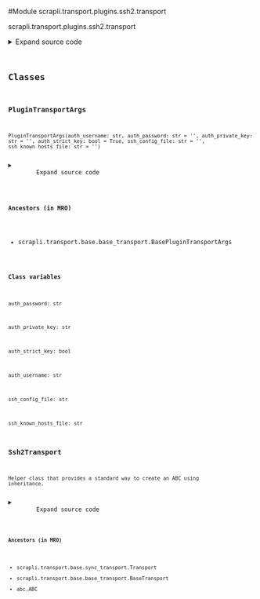 <link rel="preload stylesheet" as="style" href="https://cdnjs.cloudflare.com/ajax/libs/10up-sanitize.css/11.0.1/sanitize.min.css" integrity="sha256-PK9q560IAAa6WVRRh76LtCaI8pjTJ2z11v0miyNNjrs=" crossorigin>
<link rel="preload stylesheet" as="style" href="https://cdnjs.cloudflare.com/ajax/libs/10up-sanitize.css/11.0.1/typography.min.css" integrity="sha256-7l/o7C8jubJiy74VsKTidCy1yBkRtiUGbVkYBylBqUg=" crossorigin>
<link rel="stylesheet preload" as="style" href="https://cdnjs.cloudflare.com/ajax/libs/highlight.js/10.1.1/styles/github.min.css" crossorigin>
<script defer src="https://cdnjs.cloudflare.com/ajax/libs/highlight.js/10.1.1/highlight.min.js" integrity="sha256-Uv3H6lx7dJmRfRvH8TH6kJD1TSK1aFcwgx+mdg3epi8=" crossorigin></script>
<script>window.addEventListener('DOMContentLoaded', () => hljs.initHighlighting())</script>















#Module scrapli.transport.plugins.ssh2.transport

scrapli.transport.plugins.ssh2.transport

<details class="source">
    <summary>
        <span>Expand source code</span>
    </summary>
    <pre>
        <code class="python">
"""scrapli.transport.plugins.ssh2.transport"""
import base64
from dataclasses import dataclass
from typing import Optional

from ssh2.channel import Channel
from ssh2.exceptions import AuthenticationError, SSH2Error
from ssh2.session import Session

from scrapli.exceptions import (
    ScrapliAuthenticationFailed,
    ScrapliConnectionError,
    ScrapliConnectionNotOpened,
)
from scrapli.ssh_config import SSHKnownHosts
from scrapli.transport.base import BasePluginTransportArgs, BaseTransportArgs, Transport
from scrapli.transport.base.socket import Socket


@dataclass()
class PluginTransportArgs(BasePluginTransportArgs):
    auth_username: str
    auth_password: str = ""
    auth_private_key: str = ""
    auth_strict_key: bool = True
    ssh_config_file: str = ""
    ssh_known_hosts_file: str = ""


class Ssh2Transport(Transport):
    def __init__(
        self, base_transport_args: BaseTransportArgs, plugin_transport_args: PluginTransportArgs
    ) -> None:
        super().__init__(base_transport_args=base_transport_args)
        self.plugin_transport_args = plugin_transport_args

        self.socket: Optional[Socket] = None
        self.session: Optional[Session] = None
        self.session_channel: Optional[Channel] = None

    def open(self) -> None:
        self._pre_open_closing_log(closing=False)

        if not self.socket:
            self.socket = Socket(
                host=self._base_transport_args.host,
                port=self._base_transport_args.port,
                timeout=self._base_transport_args.timeout_socket,
            )

        if not self.socket.isalive():
            self.socket.open()

        self.session = Session()
        self._set_timeout(value=self._base_transport_args.timeout_transport)

        try:
            self.session.handshake(self.socket.sock)
        except Exception as exc:
            self.logger.critical("failed to complete handshake with host")
            raise ScrapliConnectionNotOpened from exc

        if self.plugin_transport_args.auth_strict_key:
            self.logger.debug(f"attempting to validate {self._base_transport_args.host} public key")
            self._verify_key()

        self._authenticate()

        if not self.session.userauth_authenticated():
            msg = "all authentication methods failed"
            self.logger.critical(msg)
            raise ScrapliAuthenticationFailed(msg)

        self._open_channel()

        self._post_open_closing_log(closing=False)

    def _verify_key(self) -> None:
        """
        Verify target host public key, raise exception if invalid/unknown

        Args:
            N/A

        Returns:
            None

        Raises:
            ScrapliConnectionNotOpened: if session is unopened/None
            ScrapliAuthenticationFailed: if public key verification fails

        """
        if not self.session:
            raise ScrapliConnectionNotOpened

        known_hosts = SSHKnownHosts(self.plugin_transport_args.ssh_known_hosts_file)

        if self._base_transport_args.host not in known_hosts.hosts.keys():
            raise ScrapliAuthenticationFailed(
                f"{self._base_transport_args.host} not in known_hosts!"
            )

        remote_server_key_info = self.session.hostkey()
        encoded_remote_server_key = remote_server_key_info[0]
        raw_remote_public_key = base64.encodebytes(encoded_remote_server_key)
        remote_public_key = raw_remote_public_key.replace(b"\n", b"").decode()

        if known_hosts.hosts[self._base_transport_args.host]["public_key"] != remote_public_key:
            raise ScrapliAuthenticationFailed(
                f"{self._base_transport_args.host} in known_hosts but public key does not match!"
            )

    def _authenticate(self) -> None:
        """
        Parent method to try all means of authentication

        Args:
            N/A

        Returns:
            None

        Raises:
            ScrapliConnectionNotOpened: if session is unopened/None
            ScrapliAuthenticationFailed: if auth fails

        """
        if not self.session:
            raise ScrapliConnectionNotOpened

        if self.plugin_transport_args.auth_private_key:
            self._authenticate_public_key()
            if self.session.userauth_authenticated():
                return
            if (
                not self.plugin_transport_args.auth_password
                or not self.plugin_transport_args.auth_username
            ):
                msg = (
                    f"Failed to authenticate to host {self._base_transport_args.host} with private "
                    f"key `{self.plugin_transport_args.auth_private_key}`. Unable to continue "
                    "authentication, missing username, password, or both."
                )
                raise ScrapliAuthenticationFailed(msg)

        self._authenticate_password()

    def _authenticate_public_key(self) -> None:
        """
        Attempt to authenticate with public key authentication

        Args:
            N/A

        Returns:
            None

        Raises:
            ScrapliConnectionNotOpened: if session is unopened/None

        """
        if not self.session:
            raise ScrapliConnectionNotOpened

        try:
            self.session.userauth_publickey_fromfile(
                self.plugin_transport_args.auth_username,
                self.plugin_transport_args.auth_private_key.encode(),
            )
        except (AuthenticationError, SSH2Error):
            pass

    def _authenticate_password(self) -> None:
        """
        Attempt to authenticate with password authentication

        Args:
            N/A

        Returns:
            None

        Raises:
            ScrapliConnectionNotOpened: if session is unopened/None

        """
        if not self.session:
            raise ScrapliConnectionNotOpened

        try:
            self.session.userauth_password(
                username=self.plugin_transport_args.auth_username,
                password=self.plugin_transport_args.auth_password,
            )
            return
        except AuthenticationError:
            pass
        try:
            self.session.userauth_keyboardinteractive(
                self.plugin_transport_args.auth_username, self.plugin_transport_args.auth_password
            )
        except AttributeError:
            msg = (
                "Keyboard interactive authentication may not be supported in your "
                "ssh2-python version."
            )
            self.logger.warning(msg)
        except AuthenticationError:
            pass

    def _open_channel(self) -> None:
        """
        Open channel, acquire pty, request interactive shell

        Args:
            N/A

        Returns:
            None

        Raises:
            ScrapliConnectionNotOpened: if session is unopened/None

        """
        if not self.session:
            raise ScrapliConnectionNotOpened

        self.session_channel = self.session.open_session()
        self.session_channel.pty()
        self.session_channel.shell()

    def close(self) -> None:
        self._pre_open_closing_log(closing=True)

        if self.session_channel:
            self.session_channel.close()

            if self.socket:
                self.socket.close()

            self.session = None
            self.session_channel = None

        self._post_open_closing_log(closing=True)

    def isalive(self) -> bool:
        if not self.session_channel:
            return False
        return not self.session_channel.eof()

    def read(self) -> bytes:
        if not self.session_channel:
            raise ScrapliConnectionNotOpened
        try:
            buf: bytes
            _, buf = self.session_channel.read(65535)
        except Exception as exc:
            msg = (
                "encountered EOF reading from transport; typically means the device closed the "
                "connection"
            )
            self.logger.critical(msg)
            raise ScrapliConnectionError(msg) from exc
        return buf

    def write(self, channel_input: bytes) -> None:
        if not self.session_channel:
            raise ScrapliConnectionNotOpened
        self.session_channel.write(channel_input)

    def _set_timeout(self, value: float) -> None:
        """
        Set session object timeout value

        Args:
            value: timeout in seconds

        Returns:
            None

        Raises:
            ScrapliConnectionNotOpened: if session is unopened/None

        """
        if not self.session:
            raise ScrapliConnectionNotOpened

        # ssh2-python expects timeout in milliseconds
        self.session.set_timeout(value * 1000)
        </code>
    </pre>
</details>



## Classes

### PluginTransportArgs


```text
PluginTransportArgs(auth_username: str, auth_password: str = '', auth_private_key: str = '', auth_strict_key: bool = True, ssh_config_file: str = '', ssh_known_hosts_file: str = '')
```

<details class="source">
    <summary>
        <span>Expand source code</span>
    </summary>
    <pre>
        <code class="python">
class PluginTransportArgs(BasePluginTransportArgs):
    auth_username: str
    auth_password: str = ""
    auth_private_key: str = ""
    auth_strict_key: bool = True
    ssh_config_file: str = ""
    ssh_known_hosts_file: str = ""
        </code>
    </pre>
</details>


#### Ancestors (in MRO)
- scrapli.transport.base.base_transport.BasePluginTransportArgs
#### Class variables

    
`auth_password: str`




    
`auth_private_key: str`




    
`auth_strict_key: bool`




    
`auth_username: str`




    
`ssh_config_file: str`




    
`ssh_known_hosts_file: str`






### Ssh2Transport


```text
Helper class that provides a standard way to create an ABC using
inheritance.
```

<details class="source">
    <summary>
        <span>Expand source code</span>
    </summary>
    <pre>
        <code class="python">
class Ssh2Transport(Transport):
    def __init__(
        self, base_transport_args: BaseTransportArgs, plugin_transport_args: PluginTransportArgs
    ) -> None:
        super().__init__(base_transport_args=base_transport_args)
        self.plugin_transport_args = plugin_transport_args

        self.socket: Optional[Socket] = None
        self.session: Optional[Session] = None
        self.session_channel: Optional[Channel] = None

    def open(self) -> None:
        self._pre_open_closing_log(closing=False)

        if not self.socket:
            self.socket = Socket(
                host=self._base_transport_args.host,
                port=self._base_transport_args.port,
                timeout=self._base_transport_args.timeout_socket,
            )

        if not self.socket.isalive():
            self.socket.open()

        self.session = Session()
        self._set_timeout(value=self._base_transport_args.timeout_transport)

        try:
            self.session.handshake(self.socket.sock)
        except Exception as exc:
            self.logger.critical("failed to complete handshake with host")
            raise ScrapliConnectionNotOpened from exc

        if self.plugin_transport_args.auth_strict_key:
            self.logger.debug(f"attempting to validate {self._base_transport_args.host} public key")
            self._verify_key()

        self._authenticate()

        if not self.session.userauth_authenticated():
            msg = "all authentication methods failed"
            self.logger.critical(msg)
            raise ScrapliAuthenticationFailed(msg)

        self._open_channel()

        self._post_open_closing_log(closing=False)

    def _verify_key(self) -> None:
        """
        Verify target host public key, raise exception if invalid/unknown

        Args:
            N/A

        Returns:
            None

        Raises:
            ScrapliConnectionNotOpened: if session is unopened/None
            ScrapliAuthenticationFailed: if public key verification fails

        """
        if not self.session:
            raise ScrapliConnectionNotOpened

        known_hosts = SSHKnownHosts(self.plugin_transport_args.ssh_known_hosts_file)

        if self._base_transport_args.host not in known_hosts.hosts.keys():
            raise ScrapliAuthenticationFailed(
                f"{self._base_transport_args.host} not in known_hosts!"
            )

        remote_server_key_info = self.session.hostkey()
        encoded_remote_server_key = remote_server_key_info[0]
        raw_remote_public_key = base64.encodebytes(encoded_remote_server_key)
        remote_public_key = raw_remote_public_key.replace(b"\n", b"").decode()

        if known_hosts.hosts[self._base_transport_args.host]["public_key"] != remote_public_key:
            raise ScrapliAuthenticationFailed(
                f"{self._base_transport_args.host} in known_hosts but public key does not match!"
            )

    def _authenticate(self) -> None:
        """
        Parent method to try all means of authentication

        Args:
            N/A

        Returns:
            None

        Raises:
            ScrapliConnectionNotOpened: if session is unopened/None
            ScrapliAuthenticationFailed: if auth fails

        """
        if not self.session:
            raise ScrapliConnectionNotOpened

        if self.plugin_transport_args.auth_private_key:
            self._authenticate_public_key()
            if self.session.userauth_authenticated():
                return
            if (
                not self.plugin_transport_args.auth_password
                or not self.plugin_transport_args.auth_username
            ):
                msg = (
                    f"Failed to authenticate to host {self._base_transport_args.host} with private "
                    f"key `{self.plugin_transport_args.auth_private_key}`. Unable to continue "
                    "authentication, missing username, password, or both."
                )
                raise ScrapliAuthenticationFailed(msg)

        self._authenticate_password()

    def _authenticate_public_key(self) -> None:
        """
        Attempt to authenticate with public key authentication

        Args:
            N/A

        Returns:
            None

        Raises:
            ScrapliConnectionNotOpened: if session is unopened/None

        """
        if not self.session:
            raise ScrapliConnectionNotOpened

        try:
            self.session.userauth_publickey_fromfile(
                self.plugin_transport_args.auth_username,
                self.plugin_transport_args.auth_private_key.encode(),
            )
        except (AuthenticationError, SSH2Error):
            pass

    def _authenticate_password(self) -> None:
        """
        Attempt to authenticate with password authentication

        Args:
            N/A

        Returns:
            None

        Raises:
            ScrapliConnectionNotOpened: if session is unopened/None

        """
        if not self.session:
            raise ScrapliConnectionNotOpened

        try:
            self.session.userauth_password(
                username=self.plugin_transport_args.auth_username,
                password=self.plugin_transport_args.auth_password,
            )
            return
        except AuthenticationError:
            pass
        try:
            self.session.userauth_keyboardinteractive(
                self.plugin_transport_args.auth_username, self.plugin_transport_args.auth_password
            )
        except AttributeError:
            msg = (
                "Keyboard interactive authentication may not be supported in your "
                "ssh2-python version."
            )
            self.logger.warning(msg)
        except AuthenticationError:
            pass

    def _open_channel(self) -> None:
        """
        Open channel, acquire pty, request interactive shell

        Args:
            N/A

        Returns:
            None

        Raises:
            ScrapliConnectionNotOpened: if session is unopened/None

        """
        if not self.session:
            raise ScrapliConnectionNotOpened

        self.session_channel = self.session.open_session()
        self.session_channel.pty()
        self.session_channel.shell()

    def close(self) -> None:
        self._pre_open_closing_log(closing=True)

        if self.session_channel:
            self.session_channel.close()

            if self.socket:
                self.socket.close()

            self.session = None
            self.session_channel = None

        self._post_open_closing_log(closing=True)

    def isalive(self) -> bool:
        if not self.session_channel:
            return False
        return not self.session_channel.eof()

    def read(self) -> bytes:
        if not self.session_channel:
            raise ScrapliConnectionNotOpened
        try:
            buf: bytes
            _, buf = self.session_channel.read(65535)
        except Exception as exc:
            msg = (
                "encountered EOF reading from transport; typically means the device closed the "
                "connection"
            )
            self.logger.critical(msg)
            raise ScrapliConnectionError(msg) from exc
        return buf

    def write(self, channel_input: bytes) -> None:
        if not self.session_channel:
            raise ScrapliConnectionNotOpened
        self.session_channel.write(channel_input)

    def _set_timeout(self, value: float) -> None:
        """
        Set session object timeout value

        Args:
            value: timeout in seconds

        Returns:
            None

        Raises:
            ScrapliConnectionNotOpened: if session is unopened/None

        """
        if not self.session:
            raise ScrapliConnectionNotOpened

        # ssh2-python expects timeout in milliseconds
        self.session.set_timeout(value * 1000)
        </code>
    </pre>
</details>


#### Ancestors (in MRO)
- scrapli.transport.base.sync_transport.Transport
- scrapli.transport.base.base_transport.BaseTransport
- abc.ABC